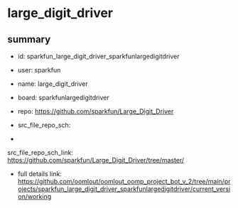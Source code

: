 # large_digit_driver
 
## summary 
* id: sparkfun_large_digit_driver_sparkfunlargedigitdriver
* user: sparkfun
* name: large_digit_driver
* board: sparkfunlargedigitdriver
* repo: https://github.com/sparkfun/Large_Digit_Driver



* src_file_repo_sch: 
*
 src_file_repo_sch_link: https://github.com/sparkfun/Large_Digit_Driver/tree/master/
* full details link: https://github.com/oomlout/oomlout_oomp_project_bot_v_2/tree/main/projects/sparkfun_large_digit_driver_sparkfunlargedigitdriver/current_version/working  







